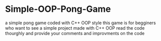 # Simple-OOP-Pong-Game
a simple pong game coded with C++ OOP style
this game is for begginers who want to see a simple project made with C++ OOP 
read the code thourghly and provide your comments and improvments on the code
